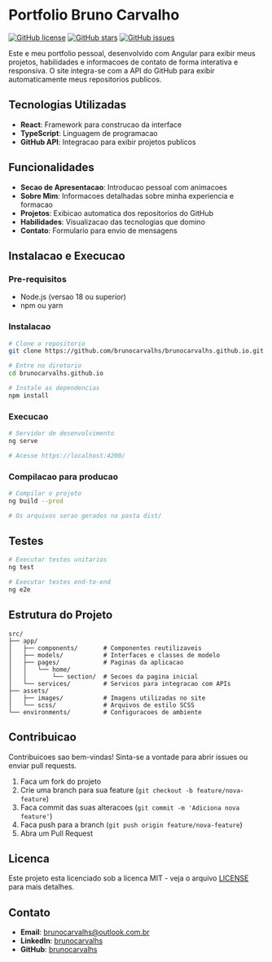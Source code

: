 # Portfolio Bruno Carvalho

[![GitHub license](https://img.shields.io/github/license/brunocarvalhs/brunocarvalhs.github.io)](https://github.com/brunocarvalhs/brunocarvalhs.github.io/blob/main/LICENSE)
[![GitHub stars](https://img.shields.io/github/stars/brunocarvalhs/brunocarvalhs.github.io)](https://github.com/brunocarvalhs/brunocarvalhs.github.io/stargazers)
[![GitHub issues](https://img.shields.io/github/issues/brunocarvalhs/brunocarvalhs.github.io)](https://github.com/brunocarvalhs/brunocarvalhs.github.io/issues)

Este e meu portfolio pessoal, desenvolvido com Angular para exibir meus projetos, habilidades e informacoes de contato de forma interativa e responsiva. O site integra-se com a API do GitHub para exibir automaticamente meus repositorios publicos.

## Tecnologias Utilizadas

- **React**: Framework para construcao da interface
- **TypeScript**: Linguagem de programacao
- **GitHub API**: Integracao para exibir projetos publicos

## Funcionalidades

- **Secao de Apresentacao**: Introducao pessoal com animacoes
- **Sobre Mim**: Informacoes detalhadas sobre minha experiencia e formacao
- **Projetos**: Exibicao automatica dos repositorios do GitHub
- **Habilidades**: Visualizacao das tecnologias que domino
- **Contato**: Formulario para envio de mensagens

## Instalacao e Execucao

### Pre-requisitos

- Node.js (versao 18 ou superior)
- npm ou yarn

### Instalacao

```bash
# Clone o repositorio
git clone https://github.com/brunocarvalhs/brunocarvalhs.github.io.git

# Entre no diretorio
cd brunocarvalhs.github.io

# Instale as dependencias
npm install
```

### Execucao

```bash
# Servidor de desenvolvimento
ng serve

# Acesse https://localhost:4200/
```

### Compilacao para producao

```bash
# Compilar o projeto
ng build --prod

# Os arquivos serao gerados na pasta dist/
```

## Testes

```bash
# Executar testes unitarios
ng test

# Executar testes end-to-end
ng e2e
```

## Estrutura do Projeto

```
src/
├── app/
│   ├── components/       # Componentes reutilizaveis
│   ├── models/           # Interfaces e classes de modelo
│   ├── pages/            # Paginas da aplicacao
│   │   └── home/
│   │       └── section/  # Secoes da pagina inicial
│   └── services/         # Servicos para integracao com APIs
├── assets/
│   ├── images/           # Imagens utilizadas no site
│   └── scss/             # Arquivos de estilo SCSS
└── environments/         # Configuracoes de ambiente
```

## Contribuicao

Contribuicoes sao bem-vindas! Sinta-se a vontade para abrir issues ou enviar pull requests.

1. Faca um fork do projeto
2. Crie uma branch para sua feature (`git checkout -b feature/nova-feature`)
3. Faca commit das suas alteracoes (`git commit -m 'Adiciona nova feature'`)
4. Faca push para a branch (`git push origin feature/nova-feature`)
5. Abra um Pull Request

## Licenca

Este projeto esta licenciado sob a licenca MIT - veja o arquivo [LICENSE](LICENSE) para mais detalhes.

## Contato

- **Email**: brunocarvalhs@outlook.com.br
- **LinkedIn**: [brunocarvalhs](https://www.linkedin.com/in/brunocarvalhs/)
- **GitHub**: [brunocarvalhs](https://github.com/brunocarvalhs)